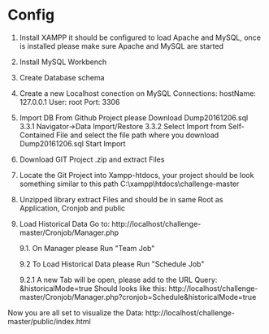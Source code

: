 # Config

1. Install XAMPP it should be configured to load Apache and MySQL, once is installed please make sure Apache and MySQL are started

2. Install MySQL Workbench

3. Create Database schema

4. Create a new Localhost conection on MySQL Connections:
    hostName: 127.0.0.1
    User: root
    Port: 3306
5. Import DB
     From Github Project please Download Dump20161206.sql
    3.3.1 Navigator->Data Import/Restore
    3.3.2 Select Import from Self-Contained File and select the file path where you download Dump20161206.sql
    Start Import
6. Download GIT Project .zip and extract Files
7. Locate the Git Project into Xampp-htdocs, your project should be look something similar to this path C:\xampp\htdocs\challenge-master

8. Unzipped library extract Files and should be in same Root as Application, Cronjob and public

9. Load Historical Data
    Go to: http://localhost/challenge-master/Cronjob/Manager.php
    
    9.1. On Manager please Run "Team Job"

    9.2 To Load Historical Data please Run "Schedule Job"
    
    9.2.1 A new Tab will be open, please add to the URL Query: &historicalMode=true
    Should looks like this: http://localhost/challenge-master/Cronjob/Manager.php?cronjob=Schedule&historicalMode=true
    
Now you are all set to visualize the Data:
http://localhost/challenge-master/public/index.html
      
    
    
